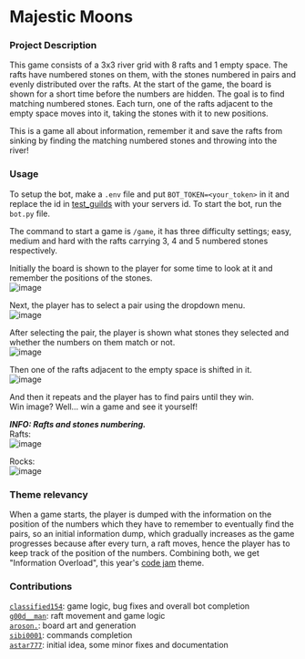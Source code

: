 # Majestic Moons

### **Project Description**
This game consists of a 3x3 river grid with 8 rafts and 1 empty space. The rafts have numbered stones on them, with the stones numbered in pairs and evenly distributed over the rafts. At the start of the game, the board is shown for a short time before the numbers are hidden. The goal is to find matching numbered stones. Each turn, one of the rafts adjacent to the empty space moves into it, taking the stones with it to new positions.

This is a game all about information, remember it and save the rafts from sinking by finding the matching numbered stones and throwing into the river!

### **Usage**
To setup the bot, make a `.env` file and put `BOT_TOKEN=<your_token>` in it and replace the id in [test_guilds](https://github.com/Classified154/majestic-moons/blob/main/bot/bot.py#L77) with your servers id. To start the bot, run the `bot.py` file.

The command to start a game is `/game`, it has three difficulty settings; easy, medium and hard with the rafts carrying 3, 4 and 5 numbered stones respectively.

Initially the board is shown to the player for some time to look at it and remember the positions of the stones.  
![image](https://github.com/user-attachments/assets/131a5f83-9073-4d3d-b4fd-493639315a0c)


Next, the player has to select a pair using the dropdown menu.  
![image](https://github.com/user-attachments/assets/24f2d2ba-a71e-49ac-b4af-4a18625c2515)


After selecting the pair, the player is shown what stones they selected and whether the numbers on them match or not.  
![image](https://github.com/user-attachments/assets/e9b5fa50-7f5f-4662-abb9-460407bf7f2d)


Then one of the rafts adjacent to the empty space is shifted in it.  
![image](https://github.com/user-attachments/assets/5bf9ed1a-0281-412e-9fa3-dbc16a2365b0)


And then it repeats and the player has to find pairs until they win.  
Win image? Well... win a game and see it yourself!



***INFO: Rafts and stones numbering.***  
Rafts:  
![image](https://github.com/user-attachments/assets/5420d099-2fab-4c2a-9522-64bef558a282)


Rocks:  
![image](https://github.com/user-attachments/assets/15c201f5-c306-4efd-a4fd-6c6f7ce5f510)


### **Theme relevancy**
When a game starts, the player is dumped with the information on the position of the numbers which they have to remember to eventually find the pairs, so an initial information dump, which gradually increases as the game progresses because after every turn, a raft moves, hence the player has to keep track of the position of the numbers. Combining both, we get "Information Overload", this year's [code jam](https://www.pythondiscord.com/events/code-jams/11) theme.

### **Contributions**
[`classified154`](https://github.com/Classified154): game logic, bug fixes and overall bot completion  
[`g00d__man`](https://github.com/Sai-Prabhav): raft movement and game logic  
[`aroson.`](https://github.com/Aroson1): board art and generation  
[`sibi0001`](https://github.com/Sibi-Agilan-17): commands completion  
[`astar777`](https://github.com/Astar-777): initial idea, some minor fixes and documentation
